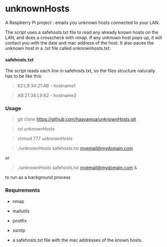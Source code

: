 unknownHosts
============

A Raspberry Pi project : emails you unknown hosts connected to your LAN.

The script uses a safehosts.txt file to read any already known hosts on the LAN, and does a crosscheck with nmap. If any unknown host pops up, it will contact you with the date and mac address of the host.
It also paces the unknown host in a .txt file called unknownhosts.txt.


#### safehosts.txt
The script reads each line in safehosts.txt, so the files structure naturally has to be like this:

> 62:L9:34:21:AB - hostname1

> AB:21:34:L9:62 - hostname2

### Usage
>git clone https://github.com/haavamoa/unknownHosts.git

> cd unknownHosts

>chmod 777 unknownHosts

>./unknownHosts safehosts.txt myemail@mydomain.com

or 

> ./unknownHosts safehosts.txt myemail@mydomain.com &

to run as a background process

### Requirements

* nmap

* mailutils

* postfix

* ssmtp

* a safehosts.txt file with the mac addresses of the known hosts.

